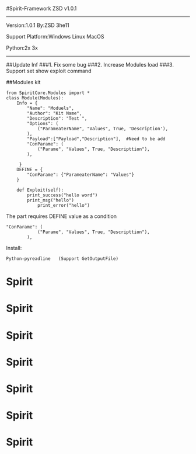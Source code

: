 #Spirit-Framework ZSD v1.0.1
***
Version:1.0.1    By:ZSD 3he11

Support Platform:Windows Linux MacOS

Python:2x 3x
***

##Update Inf
###1. Fix some bug
###2. Increase Modules load
###3. Support set show exploit command


##Modules kit
~~~
from SpiritCore.Modules import *
class Module(Modules):
	Info = {
		"Name": "Moduels",
		"Author": "Kit Name",
		"Description": "Test ",
		"Options": (
			("ParameaterName", "Values", True, 'Description'),
		),         
		"Payload":["Payload","Description"],  #Need to be add
		"ConParame": (
			("Parame", "Values", True, "Descripttion"),
		),

     }
	DEFINE = {
		"ConParame": {"ParameaterName": "Values"}
	}

	def Exploit(self):
	    print_success("hello word")
	    print_msg("hello")
            print_error("hello")		

~~~


The part requires DEFINE value as a condition
~~~~
"ConParame": (
			("Parame", "Values", True, "Descripttion"),
		),
~~~~



Install:
~~~~
Python-pyreadline   (Support GetOutputFile) 
~~~~






# Spirit
# Spirit
# Spirit
# Spirit
# Spirit
# Spirit
# Spirit
